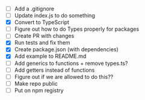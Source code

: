 - [ ] Add a .gitignore
- [ ] Update index.js to do something
- [x] Convert to TypeScript
- [ ] Figure out how to do Types properly for packages
- [ ] Create PR with changes
- [x] Run tests and fix them
- [x] Create package.json (with dependencies)
- [x] Add example to README.md
- [ ] Add generics to functions + remove types.ts?
- [ ] Add getters instead of functions
- [ ] Figure out if we are allowed to do this??
- [ ] Make repo public
- [ ] Put on npm registry
